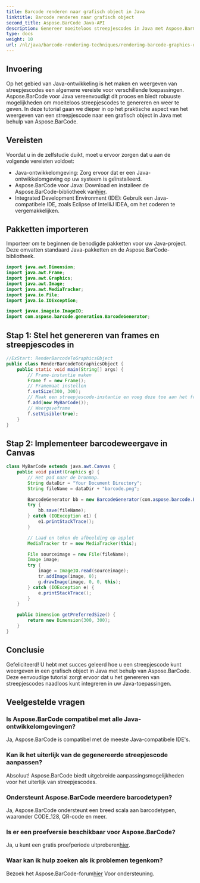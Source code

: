 ```yaml
---
title: Barcode renderen naar grafisch object in Java
linktitle: Barcode renderen naar grafisch object
second_title: Aspose.BarCode Java-API
description: Genereer moeiteloos streepjescodes in Java met Aspose.BarCode. Volg deze stapsgewijze handleiding voor een naadloze integratie.
type: docs
weight: 10
url: /nl/java/barcode-rendering-techniques/rendering-barcode-graphics-object/
---
```


## Invoering

Op het gebied van Java-ontwikkeling is het maken en weergeven van streepjescodes een algemene vereiste voor verschillende toepassingen. Aspose.BarCode voor Java vereenvoudigt dit proces en biedt robuuste mogelijkheden om moeiteloos streepjescodes te genereren en weer te geven. In deze tutorial gaan we dieper in op het praktische aspect van het weergeven van een streepjescode naar een grafisch object in Java met behulp van Aspose.BarCode.

## Vereisten

Voordat u in de zelfstudie duikt, moet u ervoor zorgen dat u aan de volgende vereisten voldoet:

- Java-ontwikkelomgeving: Zorg ervoor dat er een Java-ontwikkelomgeving op uw systeem is geïnstalleerd.
-  Aspose.BarCode voor Java: Download en installeer de Aspose.BarCode-bibliotheek van[hier](https://releases.aspose.com/barcode/java/).
- Integrated Development Environment (IDE): Gebruik een Java-compatibele IDE, zoals Eclipse of IntelliJ IDEA, om het coderen te vergemakkelijken.

## Pakketten importeren

Importeer om te beginnen de benodigde pakketten voor uw Java-project. Deze omvatten standaard Java-pakketten en de Aspose.BarCode-bibliotheek.

```java
import java.awt.Dimension;
import java.awt.Frame;
import java.awt.Graphics;
import java.awt.Image;
import java.awt.MediaTracker;
import java.io.File;
import java.io.IOException;

import javax.imageio.ImageIO;
import com.aspose.barcode.generation.BarcodeGenerator;
```

## Stap 1: Stel het genereren van frames en streepjescodes in

```java
//ExStart: RenderBarcodeToGraphicsObject
public class RenderBarcodeToGraphicsObject {
    public static void main(String[] args) {
        // Frame-instantie maken
        Frame f = new Frame();
        // Framemaat instellen
        f.setSize(300, 300);
        // Maak een streepjescode-instantie en voeg deze toe aan het frame
        f.add(new MyBarCode());
        // Weergaveframe
        f.setVisible(true);
    }
}
```

## Stap 2: Implementeer barcodeweergave in Canvas

```java
class MyBarCode extends java.awt.Canvas {
    public void paint(Graphics g) {
        // Het pad naar de bronmap.
        String dataDir = "Your Document Directory";
        String fileName = dataDir + "barcode.png";

        BarcodeGenerator bb = new BarcodeGenerator(com.aspose.barcode.EncodeTypes.CODE_128, "12345678");
        try {
            bb.save(fileName);
        } catch (IOException e1) {
            e1.printStackTrace();
        }

        // Laad en teken de afbeelding op applet
        MediaTracker tr = new MediaTracker(this);

        File sourceimage = new File(fileName);
        Image image;
        try {
            image = ImageIO.read(sourceimage);
            tr.addImage(image, 0);
            g.drawImage(image, 0, 0, this);
        } catch (IOException e) {
            e.printStackTrace();
        }
    }

    public Dimension getPreferredSize() {
        return new Dimension(300, 300);
    }
}
```

## Conclusie

Gefeliciteerd! U hebt met succes geleerd hoe u een streepjescode kunt weergeven in een grafisch object in Java met behulp van Aspose.BarCode. Deze eenvoudige tutorial zorgt ervoor dat u het genereren van streepjescodes naadloos kunt integreren in uw Java-toepassingen.

## Veelgestelde vragen

### Is Aspose.BarCode compatibel met alle Java-ontwikkelomgevingen?
Ja, Aspose.BarCode is compatibel met de meeste Java-compatibele IDE's.

### Kan ik het uiterlijk van de gegenereerde streepjescode aanpassen?
Absoluut! Aspose.BarCode biedt uitgebreide aanpassingsmogelijkheden voor het uiterlijk van streepjescodes.

### Ondersteunt Aspose.BarCode meerdere barcodetypen?
Ja, Aspose.BarCode ondersteunt een breed scala aan barcodetypen, waaronder CODE_128, QR-code en meer.

### Is er een proefversie beschikbaar voor Aspose.BarCode?
 Ja, u kunt een gratis proefperiode uitproberen[hier](https://releases.aspose.com/).

### Waar kan ik hulp zoeken als ik problemen tegenkom?
 Bezoek het Aspose.BarCode-forum[hier](https://forum.aspose.com/c/barcode/13) Voor ondersteuning.
